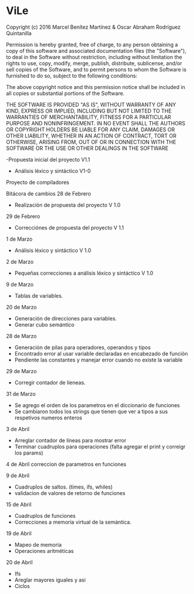 # ViLe
Copyright (c) 2016 Marcel Benítez Martínez & Oscar Abraham Rodríguez Quintanilla

Permission is hereby granted, free of charge, to any person obtaining a copy of this software and associated documentation files (the "Software"), to deal in the Software without restriction, including without limitation the rights to use, copy, modify, merge, publish, distribute, sublicense, and/or sell copies of the Software, and to permit persons to whom the Software is furnished to do so, subject to the following conditions:

The above copyright notice and this permission notice shall be included in all copies or substantial portions of the Software.

THE SOFTWARE IS PROVIDED "AS IS", WITHOUT WARRANTY OF ANY KIND, EXPRESS OR IMPLIED, INCLUDING BUT NOT LIMITED TO THE WARRANTIES OF MERCHANTABILITY, FITNESS FOR A PARTICULAR PURPOSE AND NONINFRINGEMENT. IN NO EVENT SHALL THE AUTHORS OR COPYRIGHT HOLDERS BE LIABLE FOR ANY CLAIM, DAMAGES OR OTHER LIABILITY, WHETHER IN AN ACTION OF CONTRACT, TORT OR OTHERWISE, ARISING FROM, OUT OF OR IN CONNECTION WITH THE SOFTWARE OR THE USE OR OTHER DEALINGS IN THE SOFTWARE


-Propuesta inicial del proyecto V1.1
- Análisis léxico y sintáctico V1-0


Proyecto de compiladores

Bitácora de cambios
28 de Febrero
- Realización de propuesta del proyecto V 1.0

29 de Febrero
- Correcciónes de propuesta del proyecto V 1.1


1 de Marzo
- Análisis léxico y sintáctico V 1.0

2 de Marzo
- Pequeñas correcciones a análisis léxico y sintáctico V 1.0

9 de Marzo
- Tablas de variables.

20 de Marzo
- Generación de direcciones para variables.
- Generar cubo semántico

28 de Marzo
- Generación de pilas para operadores, operandos y tipos
- Encontrado error al usar variable declaradas en encabezado de función
- Pendiente las constantes y manejar error cuando no existe la variable

29 de Marzo
- Corregir contador de líeneas.

31 de Marzo
- Se agrego el orden de los parametros en el diccionario de funciones
- Se cambiaron todos los strings que tienen que ver a tipos a sus respetivos numeros enteros

3 de Abril
- Arreglar contador de líneas para mostrar error
- Terminar cuadruplos para operaciones (falta agregar el print y correigr los params)

4 de Abril
correccion de parametros en funciones

9 de Abril
- Cuadruplos de saltos. (times, ifs, whiles)
- validacion de valores de retorno de funciones

15 de Abril
- Cuadruplos de funciones
- Correcciones a memoria virtual de la semántica.

19 de Abril
- Mapeo de memoria
- Operaciones aritméticas

20 de Abril
- Ifs 
- Areglar mayores iguales y asi
- Ciclos
